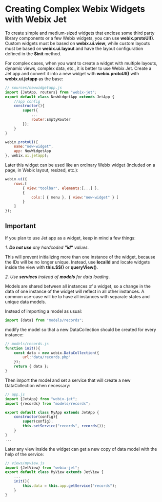 # Creating Complex Webix Widgets with Webix Jet

To create simple and medium-sized widgets that enclose some third party library components or a few Webix widgets, you can use **webix.protoUI()**. Custom widgets must be based on **webix.ui.view**, while custom layouts must be based on **webix.ui.layout** and have the layout configuration defined in the **$init** method.

For complex cases, when you want to create a widget with multiple layouts, dynamic views, complex data, etc., it is better to use Webix Jet. Create a Jet app and convert it into a new widget with **webix.protoUI()** with **webix.ui.jetapp** as the base:

```js
// sources/newwidgetapp.js
import {JetApp, routers} from "webix-jet";
export default class NewWidgetApp extends JetApp {
    //app config
    constructor(){
        super({
            ...
            router:EmptyRouter
        });
    }
}

webix.protoUI({
    name:"new-widget",
    app: NewWidgetApp
}, webix.ui.jetapp);
```

Later this widget can be used like an ordinary Webix widget (included on a page, in Webix layout, resized, etc.):

```js
webix.ui({
    rows:[
        { view:"toolbar", elements:[...] },
        {
            cols:[ { menu }, { view:"new-widget" } ]
        }
    ]
});
```

## Important

If you plan to use Jet app as a widget, keep in mind a few things:

_1\. **Do not use** any hardcoded **"id"** values_.

This will prevent initializing more than one instance of the widget, because the IDs will be no longer unique. Instead, use **localId** and locate widgets inside the view with **this.$$()** or **queryView()**. 

_2\. Use **services** instead of **models** for data loading_.

Models are shared between all instances of a widget, so a change in the data of one instance of the widget will reflect in all other instances. A common use-case will be to have all instances with separate states and unique data models.

Instead of importing a model as usual:

```js
import {data} from "models/records";
```

modify the model so that a new DataCollection should be created for every instance:

```js
// models/records.js
function init(){
    const data = new webix.DataCollection({
        url:"data/records.php"
    });
    return { data };
}
```

Then import the model and set a service that will create a new DataCollection when necessary:

```js
// app.js
import {JetApp} from "webix-jet";
import {records} from "models/records";

export default class MyApp extends JetApp {
    constructor(config){
        super(config);
        this.setService("records", records()); 
    }
}
...
```

Later any view inside the widget can get a new copy of data model with the help of the service:

```js
// views/myview.js
import {JetView} from "webix-jet";
export default class MyView extends JetView {
    ...
    init(){
        this.data = this.app.getService("records");
    }
}
```